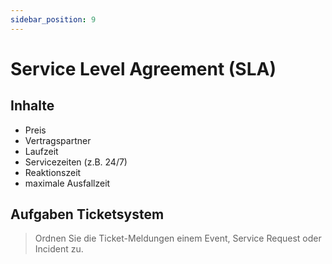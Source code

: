 ```yaml
---
sidebar_position: 9
---
```


# Service Level Agreement (SLA)

## Inhalte

- Preis
- Vertragspartner
- Laufzeit
- Servicezeiten (z.B. 24/7)
- Reaktionszeit
- maximale Ausfallzeit

## Aufgaben Ticketsystem

> Ordnen Sie die Ticket-Meldungen einem Event, Service Request oder Incident zu.
